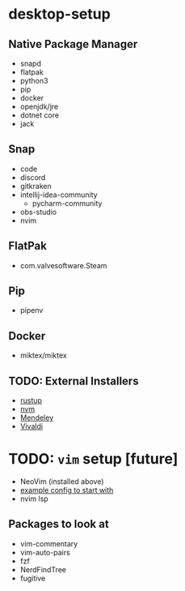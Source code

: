 # desktop-setup

## Native Package Manager ##
- snapd
- flatpak
- python3
- pip
- docker
- openjdk/jre
- dotnet core
- jack

## Snap ##
- code
- discord
- gitkraken
- intellij-idea-community
    - pycharm-community
- obs-studio
- nvim

## FlatPak ##
  - com.valvesoftware.Steam

## Pip ##
  - pipenv

## Docker ##
  - miktex/miktex

## TODO: External Installers ##
- [rustup](https://rustup.rs)
- [nvm](https://github.com/nvm-sh/nvm#installing-and-updating)
- [Mendeley](https://www.mendeley.com/download-desktop-new/)
- [Vivaldi](https://vivaldi.com/download/)


# TODO: `vim` setup [future] #
- NeoVim (installed above)
- [example config to start with](https://gist.github.com/benawad/b768f5a5bbd92c8baabd363b7e79786f)
- nvim lsp

## Packages to look at ##
- vim-commentary
- vim-auto-pairs
- fzf
- NerdFindTree
- fugitive
